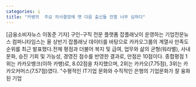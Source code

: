 ```yaml
---
categories: i
title: "카뱅의  주요 의사결정에 옛 다음 출신들 전횡 너무 심하다"
---
```

[금융소비자뉴스 이동준 기자] 구인-구직 전문 플랫폼 잡플래닛이 운영하는 기업전문뉴스 컴퍼니타임스는 올 상반기 잡플래닛 데이터를 바탕으로 카카오그룹의 계열사 만족도 순위를 최근 발표했다.전체 평점과 더불어 복지 및 급여, 업무와 삶의 균형(워라밸), 사내문화, 승진 기회 및 가능성, 경영진 점수를 반영한 결과로, 만점은 10점이다. 종합평점 1위는 카카오뱅크(이하 카뱅)로, 8.02점을 차지했으며, 2위는 카카오(7.75점), 3위는 카카오커머스(7.57점)였다. "수평적인 IT기업 문화와 수직적인 은행의 기업문화가 잘 융화된 기업